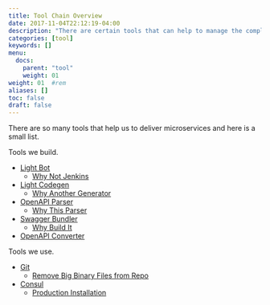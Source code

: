 ```yaml
---
title: Tool Chain Overview
date: 2017-11-04T22:12:19-04:00
description: "There are certain tools that can help to manage the complexity of microservices"
categories: [tool]
keywords: []
menu:
  docs:
    parent: "tool"
    weight: 01
weight: 01	#rem
aliases: []
toc: false
draft: false
---
```


There are so many tools that help us to deliver microservices and here is a small list.

Tools we build. 

- [Light Bot](/tool/light-bot/)
  * [Why Not Jenkins](/tool/light-bot/jenkins/)
- [Light Codegen](/consumer/service-discovery/)
  * [Why Another Generator](/consumer/registry/)
- [OpenAPI Parser](/consumer/load-balance/)
  * [Why This Parser](/consumer/round-robin/)
- [Swagger Bundler](/consumer/light-router/)
  * [Why Build It](/consumer/router-use-case/)
- [OpenAPI Converter](/tool/openapi-converter/)

Tools we use. 

- [Git](/tool/git/)
  * [Remove Big Binary Files from Repo](/tool/git/remove-bigfile/)
- [Consul](/tool/consul/)
  * [Production Installation](/tool/consul/prod-install/)